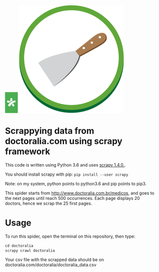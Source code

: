 ![](doctoralia_logo.png) ![](Scrapy-Logo-Horizontal.png)
# Scrappying data from doctoralia.com using scrapy framework

This code is written using Python 3.6 and uses [scrapy 1.4.0.](https://scrapy.org/).

You should install scrapy with pip:
```pip install --user scrapy```

Note: on my system, python points to python3.6 and pip points to pip3.

This spider starts from http://www.doctoralia.com.br/medicos, and goes to the next pages until reach 500 occurrences. Each page displays 20 doctors, hence we scrap the 25 first pages.

# Usage
To run this spider, open the terminal on this repository, then type:
```
cd doctoralia
scrapy crawl doctoralia
```

Your csv file with the scrapped data should be on doctoralia.com/doctoralia/doctoralia_data.csv
